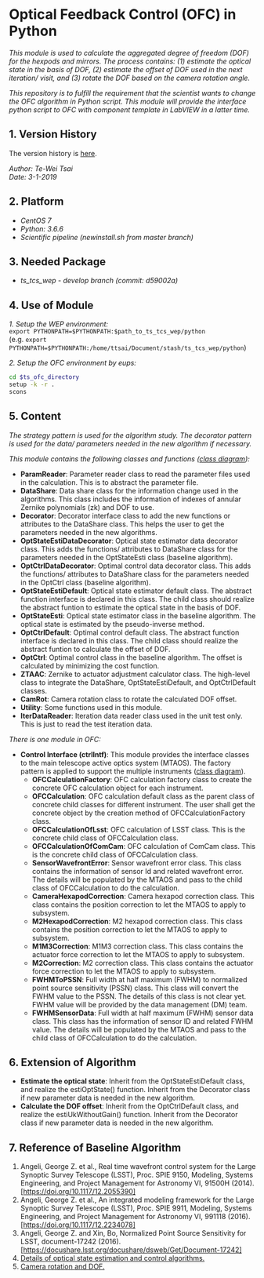 # Optical Feedback Control (OFC) in Python

*This module is used to calculate the aggregated degree of freedom (DOF) for the hexpods and mirrors. The process contains: (1) estimate the optical state in the basis of DOF, (2) estimate the offset of DOF used in the next iteration/ visit, and (3) rotate the DOF based on the camera rotation angle.*

*This repository is to fulfill the requirement that the scientist wants to change the OFC algorithm in Python script. This module will provide the interface python script to OFC with component template in LabVIEW in a latter time.*

## 1. Version History

The version history is [here](./doc/VersionHistory.md).

*Author: Te-Wei Tsai* \
*Date: 3-1-2019*

## 2. Platform

- *CentOS 7*
- *Python: 3.6.6*
- *Scientific pipeline (newinstall.sh from master branch)*

## 3. Needed Package

- *ts_tcs_wep - develop branch (commit: d59002a)*

## 4. Use of Module

*1. Setup the WEP environment:* \
`export PYTHONPATH=$PYTHONPATH:$path_to_ts_tcs_wep/python` \
(e.g. `export PYTHONPATH=$PYTHONPATH:/home/ttsai/Document/stash/ts_tcs_wep/python`)

*2. Setup the OFC environment by eups:*

```bash
cd $ts_ofc_directory
setup -k -r .
scons
```

## 5. Content

*The strategy pattern is used for the algorithm study. The decorator pattern is used for the data/ parameters needed in the new algorithm if necessary.*

*This module contains the following classes and functions ([class diagram](./doc/ofcPythonClassDiag.png)):*

- **ParamReader**: Parameter reader class to read the parameter files used in the calculation. This is to abstract the parameter file.
- **DataShare**: Data share class for the information change used in the algorithms. This class includes the information of indexes of annular Zernike polynomials (zk) and DOF to use.
- **Decorator**: Decorator interface class to add the new functions or attributes to the DataShare class. This helps the user to get the parameters needed in the new algorithms. 
- **OptStateEstiDataDecorator**: Optical state estimator data decorator class. This adds the functions/ attributes to DataShare class for the parameters needed in the OptStateEsti class (baseline algorithm).
- **OptCtrlDataDecorator**: Optimal control data decorator class. This adds the functions/ attributes to DataShare class for the parameters needed in the OptCtrl class (baseline algorithm).
- **OptStateEstiDefault**: Optical state estimator default class. The abstract function interface is declared in this class. The child class should realize the abstract funtion to estimate the optical state in the basis of DOF.
- **OptStateEsti**: Optical state estimator class in the baseline algorithm. The optical state is estimated by the pseudo-inverse method.
- **OptCtrlDefault**: Optimal control default class. The abstract function interface is declared in this class. The child class should realize the abstract funtion to calculate the offset of DOF.
- **OptCtrl**: Optimal control class in the baseline algorithm. The offset is calculated by minimizing the cost function.
- **ZTAAC**: Zernike to actuator adjustment calculator class. The high-level class to integrate the DataShare, OptStateEstiDefault, and OptCtrlDefault classes.
- **CamRot**: Camera rotation class to rotate the calculated DOF offset.
- **Utility**: Some functions used in this module.
- **IterDataReader**: Iteration data reader class used in the unit test only. This is just to read the test iteration data.

*There is one module in OFC:*

- **Control Interface (ctrlIntf)**: This module provides the interface classes to the main telescope active optics system (MTAOS). The factory pattern is applied to support the multiple instruments ([class diagram](./doc/ctrlIntfClassDiag.png)).
    - **OFCCalculationFactory**: OFC calculation factory class to create the concrete OFC calculation object for each instrument.
    - **OFCCalculation**: OFC calculation default class as the parent class of concrete child classes for different instrument. The user shall get the concrete object by the creation method of OFCCalculationFactory class.
    - **OFCCalculationOfLsst**: OFC calculation of LSST class. This is the concrete child class of OFCCalculation class.
    - **OFCCalculationOfComCam**: OFC calculation of ComCam class. This is the concrete child class of OFCCalculation class.
    - **SensorWavefrontError**: Sensor wavefront error class. This class contains the information of sensor Id and related wavefront error. The details will be populated by the MTAOS and pass to the child class of OFCCalculation to do the calculation.
    - **CameraHexapodCorrection**: Camera hexapod correction class. This class contains the position correction to let the MTAOS to apply to subsystem.
    - **M2HexapodCorrection**: M2 hexapod correction class. This class contains the position correction to let the MTAOS to apply to subsystem.
    - **M1M3Correction**: M1M3 correction class. This class contains the actuator force correction to let the MTAOS to apply to subsystem.
    - **M2Correction**: M2 correction class. This class contains the actuator force correction to let the MTAOS to apply to subsystem.
    - **FWHMToPSSN**: Full width at half maximum (FWHM) to normalized point source sensitivity (PSSN) class. This class will convert the FWHM value to the PSSN. The details of this class is not clear yet. FWHM value will be provided by the data management (DM) team.
    - **FWHMSensorData**: Full width at half maximum (FWHM) sensor data class. This class has the information of sensor ID and related FWHM value. The details will be populated by the MTAOS and pass to the child class of OFCCalculation to do the calculation.

## 6. Extension of Algorithm

- **Estimate the optical state**: Inherit from the OptStateEstiDefault class, and realize the estiOptState() function. Inherit from the Decorator class if new parameter data is needed in the new algorithm.
- **Calculate the DOF offset**: Inherit from the OptCtrlDefault class, and realize the estiUkWithoutGain() function. Inherit from the Decorator class if new parameter data is needed in the new algorithm.

## 7. Reference of Baseline Algorithm

1. Angeli, George Z. et al., Real time wavefront control system for the Large Synoptic Survey Telescope (LSST), Proc. SPIE 9150, Modeling, Systems Engineering, and Project Management for Astronomy VI, 91500H (2014). [https://doi.org/10.1117/12.2055390]
2. Angeli, George Z. et al., An integrated modeling framework for the Large Synoptic Survey Telescope (LSST), Proc. SPIE 9911, Modeling, Systems Engineering, and Project Management for Astronomy VI, 991118 (2016). [https://doi.org/10.1117/12.2234078]
3. Angeli, George Z. and Xin, Bo, Normalized Point Source Sensitivity for LSST, document-17242 (2016). [https://docushare.lsst.org/docushare/dsweb/Get/Document-17242]
4. [Details of optical state estimation and control algorithms.](https://confluence.lsstcorp.org/display/LTS/Control+Algorithm+in+Optical+Feedback+Control)
5. [Camera rotation and DOF.](https://confluence.lsstcorp.org/display/LTS/Camera+Rotation+and+Degree+of+Freedom)
